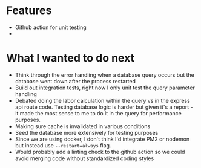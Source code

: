 # Features

- Github action for unit testing
-

# What I wanted to do next

- Think through the error handling when a database query occurs but the database went down after the process restarted
- Build out integration tests, right now I only unit test the query parameter handling
- Debated doing the labor calculation within the query vs in the express api route code. Testing database logic is harder but given it's a report - it made the most sense to me to do it in the query for performance purposes.
- Making sure cache is invalidated in various conditions
- Seed the database more extensively for testing purposes
- Since we are using docker, I don't think I'd integrate PM2 or nodemon but instead use `--restart=always` flag.
- Would probably add a linting check to the github action so we could avoid merging code without standardized coding styles
